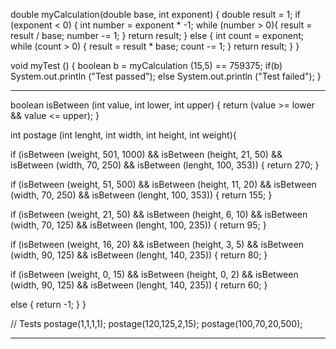 double myCalculation(double base, int exponent) {
double result = 1;
if (exponent < 0) {
int number = exponent * -1;
while (number > 0){
result = result / base;
number -= 1;
}
return result;
}
else {
int count = exponent;
while (count > 0) {
result = result * base;
count -= 1;
}
return result;
}
}

void myTest () {
boolean b = myCalculation (15,5) == 759375;
if(b) System.out.println ("Test passed");
else System.out.println ("Test failed");
}

---

boolean isBetween (int value, int lower, int upper) {
return (value >= lower && value <= upper);
}

int postage (int lenght, int width, int height, int weight){

if (isBetween (weight, 501, 1000) && isBetween (height, 21, 50) && isBetween (width, 70, 250) && isBetween (lenght, 100, 353)) {
return 270;
}

if (isBetween (weight, 51, 500) && isBetween (height, 11, 20) && isBetween (width, 70, 250) && isBetween (lenght, 100, 353)) {
return 155;
}

if (isBetween (weight, 21, 50) && isBetween (height, 6, 10) && isBetween (width, 70, 125) && isBetween (lenght, 100, 235)) {
return 95;
}

if (isBetween (weight, 16, 20) && isBetween (height, 3, 5) && isBetween (width, 90, 125) && isBetween (lenght, 140, 235)) {
return 80;
}

if (isBetween (weight, 0, 15) && isBetween (height, 0, 2) && isBetween (width, 90, 125) && isBetween (lenght, 140, 235)) {
return 60;
}

else {
return -1;
}
}

// Tests
postage(1,1,1,1);
postage(120,125,2,15);
postage(100,70,20,500);

---

